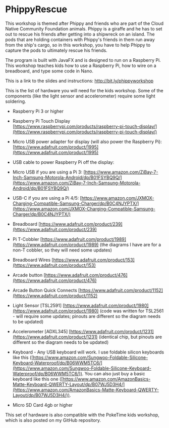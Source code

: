 
PhippyRescue
====================

This workshop is themed after Phippy and friends who are part of the Cloud Native Community Foundation animals. Phippy is a giraffe and he has to set out to rescue his friends after getting into a shipwreck on an island. The pods that are holding containers with Phippy's friends in them run away from the ship's cargo, so in this workshop, you have to help Phippy to capture the pods to ultimately rescue his friends.

The program is built with JavaFX and is designed to run on a Raspberry Pi. This workshop teaches kids how to use a Raspberry Pi, how to wire on a breadboard, and type some code in Nano.

This is a link to the slides and instructions:
http://bit.ly/phippyworkshop

This is the list of hardware you will need for the kids workshop. Some of the components (like the light sensor and accelerometer) require some light soldering.

-   Raspberry Pi 3 or higher
-   Raspberry Pi Touch Display [https://www.raspberrypi.com/products/raspberry-pi-touch-display/](https://www.raspberrypi.com/products/raspberry-pi-touch-display/)
-   Micro USB power adapter for display (will also power the Raspberry Pi): [https://www.adafruit.com/product/1995](https://www.adafruit.com/product/1995)  
    
-   USB cable to power Raspberry Pi off the display:  
    

-   Micro USB if you are using a Pi 3: [https://www.amazon.com/ZiBay-7-Inch-Samsung-Motorola-Android/dp/B01FSYBQ9Q/](https://www.amazon.com/ZiBay-7-Inch-Samsung-Motorola-Android/dp/B01FSYBQ9Q/)
-   USB-C if you are using a Pi 4/5: [https://www.amazon.com/JXMOX-Charging-Compatible-Samsung-Charger/dp/B0C4NJYPTX/](https://www.amazon.com/JXMOX-Charging-Compatible-Samsung-Charger/dp/B0C4NJYPTX/)  
    

-   Breadboard [https://www.adafruit.com/product/239](https://www.adafruit.com/product/239)
-   Pi T-Cobbler [https://www.adafruit.com/product/1989](https://www.adafruit.com/product/1989) (the diagrams I have are for a non-T cobbler, so they will need some updates)  
    
-   Breadboard Wires [https://www.adafruit.com/product/153](https://www.adafruit.com/product/153)
-   Arcade button [https://www.adafruit.com/product/476](https://www.adafruit.com/product/476)
-   Arcade Button Quick Connects [https://www.adafruit.com/product/1152](https://www.adafruit.com/product/1152)
-   Light Sensor [TSL2591] [https://www.adafruit.com/product/1980](https://www.adafruit.com/product/1980) (code was written for TSL2561 - will require some updates; pinouts are different so the diagram needs to be updated)  
    
-   Accelerometer [ADXL345] [https://www.adafruit.com/product/1231](https://www.adafruit.com/product/1231) (identical chip, but pinouts are different so the diagram needs to be updated)  
    
-   Keyboard - Any USB keyboard will work. I use foldable silicon keyboards like this ([https://www.amazon.com/Sungwoo-Foldable-Silicone-Keyboard-Waterproof/dp/B06WWM5TC6/](https://www.amazon.com/Sungwoo-Foldable-Silicone-Keyboard-Waterproof/dp/B06WWM5TC6/)). You can also just buy a basic keyboard like this one ([https://www.amazon.com/AmazonBasics-Matte-Keyboard-QWERTY-Layout/dp/B07WJ5D3H4/](https://www.amazon.com/AmazonBasics-Matte-Keyboard-QWERTY-Layout/dp/B07WJ5D3H4/)).
-   Micro SD Card 4gb or higher

This set of hardware is also compatible with the PokeTime kids workshop, which is also posted on my GitHub repository.
